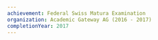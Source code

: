 ```yaml
---
achievement: Federal Swiss Matura Examination
organization: Academic Gateway AG (2016 - 2017)
completionYear: 2017
---
```

